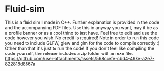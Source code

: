 # Fluid-sim
This is a fluid sim I made in C++. Further explanation is provided in the code and the accompanying PDF files.
Use this in anyway you want, may it be as a profile banner or as a cool thing to just have. Feel free to edit and use the code however you wish. No credit is required!
Note in order to run this code you need to include GLFW, glew and glm for the code to compile correctly :) Other than that it's just to run the code!
If you don't feel like compiling the code yourself, the release includes a zip folder with an exe file.
https://github.com/user-attachments/assets/568ccefe-cbd4-498e-a2e7-822818d8867a
